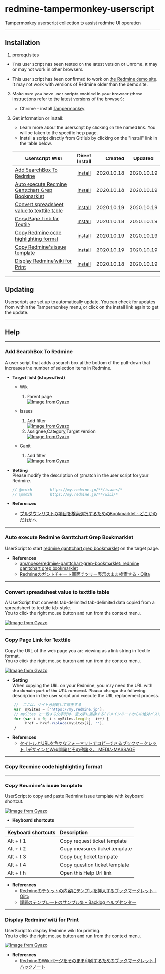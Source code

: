 # redmine-tampermonkey-userscript

Tampermonkey userscript collection to assist redmine UI operation

----

## Installation

1. prerequisites  

* This user script has been tested on the latest version of Chrome. It may or may not work in other browsers.  

* This user script has been confirmed to work on [the Redmine demo site](https://my.redmine.jp/demo/). It may not work with versions of Redmine older than the demo site.

2. Make sure you have user scripts enabled in your browser (these instructions refer to the latest versions of the browser):  

	* Chrome - install [Tampermonkey](https://tampermonkey.net/?ext=dhdg&browser=chrome).

3. Get information or install:
	* Learn more about the userscript by clicking on the named link. You will be taken to the specific help page.
	* Install a script directly from GitHub by clicking on the "install" link in the table below.  

	| Userscript Wiki                        | Direct<br>Install | Created    | Updated     |
	|----------------------------------------|:------------------:|----------:|:----------:|
	| [Add SearchBox To Redmine][asr-help]   | [install][asr-raw] | 2020.10.18 | 2020.10.19|
    | [Auto execute Redmine Ganttchart Grep Bookmarklet][aer-help]| [install][aer-raw] | 2020.10.18 | 2020.10.19|
    | [Convert spreadsheet value to texttile table][csv-help] | [install][csv-raw] | 2020.10.19 | 2020.10.19| 
    | [Copy Page Link for Textile][cpl-help] | [install][cpl-raw] | 2020.10.18 | 2020.10.19|
    | [Copy Redmine code highlighting format][crc-help] | [install][crc-raw] | 2020.10.19 | 2020.10.19|    
    | [Copy Redmine's issue template][cri-help] | [install][cri-raw] | 2020.10.19 | 2020.10.19|
    | [Display Redmine'wiki for Print][drw-help] | [install][drw-raw] | 2020.10.18 | 2020.10.19|

[asr-help]: #Add-SearchBox-To-Redmine
[aer-help]: #Auto-execute-Redmine-Ganttchart-Grep-Bookmarklet
[crc-help]: #Copy-Redmine-code-highlighting-format
[cri-help]: #Copy-Redmine's-issue-template
[cpl-help]: #Copy-Page-Link-for-Textile
[csv-help]: #Convert-spreadsheet-value-to-texttile-table
[drw-help]: #Display-Redmine'wiki-for-Print

[asr-raw]: https://github.com/kemsakurai/redmine-tampermonkey-userscript/raw/main/userscripts/add-search-box-to-redmine.user.js
[aer-raw]: https://github.com/kemsakurai/redmine-tampermonkey-userscript/raw/main/userscripts/auto-execute-redmine-ganttchart-grep-bookmarklet.user.js
[csv-raw]: https://github.com/kemsakurai/redmine-tampermonkey-userscript/raw/main/userscripts/convert-spreatsheetvalue-to-texttile-table.user.js
[crc-raw]: https://github.com/kemsakurai/redmine-tampermonkey-userscript/raw/main/userscripts/copy-redmine-code-highlighting-format.user.js
[cpl-raw]: https://github.com/kemsakurai/redmine-tampermonkey-userscript/raw/main/userscripts/copy-page-link-for-textile.user.js
[cri-raw]: https://github.com/kemsakurai/redmine-tampermonkey-userscript/raw/main/userscripts/copy-redmine-issue-template.user.js
[drw-raw]: https://github.com/kemsakurai/redmine-tampermonkey-userscript/raw/main/userscripts/display-redmine-wiki-for-print.user.js

----

## Updating  

Userscripts are set up to automatically update. You can check for updates from within the Tampermonkey menu, or click on the install link again to get the update.  

----

## Help  

----

### Add SearchBox To Redmine  

A user script that adds a search box at the bottom of the pull-down that increases the number of selection items in Redmine.  

* **Target field (id specified)**    
    * Wiki  
        1. Parent page  
        [![Image from Gyazo](https://i.gyazo.com/7b1c925250854b02c1233c996950518f.png)](https://gyazo.com/7b1c925250854b02c1233c996950518f)

    * Issues
        1. Add filter  
        [![Image from Gyazo](https://i.gyazo.com/1514cc05b72303bb5203c6c23228ea45.png)](https://gyazo.com/1514cc05b72303bb5203c6c23228ea45)    
        2. Assignee,Category,Target version  
        [![Image from Gyazo](https://i.gyazo.com/d6aa0f2f27a36b71ad61f36b5f41caa0.png)](https://gyazo.com/d6aa0f2f27a36b71ad61f36b5f41caa0)

    * Gantt
        1. Add filter  
        [![Image from Gyazo](https://i.gyazo.com/725dac5d433571d80b96acd78bdc7684.png)](https://gyazo.com/725dac5d433571d80b96acd78bdc7684)  

* **Setting**  
    Please modify the description of @match in the user script for your Redmine.  
    ```javascript
    // @match        https://my.redmine.jp/**/issues/*
    // @match        https://my.redmine.jp/**/wiki/*
    ```

* **References**  
    * [プルダウンリストの項目を検索選択するためのBookmarklet - どこかのだれかへ](https://tepp.hatenablog.jp/entry/2017/04/05/215756)  

----

### Auto execute Redmine Ganttchart Grep Bookmarklet  

UserScript to start [redmine ganttchart grep bookmarklet](https://github.com/amanoese/redmine-ganttchart-grep-bookmarklet) on the target page.

* **References**  
    * [amanoese/redmine-ganttchart-grep-bookmarklet: redmine ganttchart grep bookmarklet](https://github.com/amanoese/redmine-ganttchart-grep-bookmarklet)
    * [Redmineのガントチャート画面でツリー表示のまま検索する - Qiita](https://qiita.com/amanoese/items/edcc2226a6d52cc9598a)   

----   

### Convert spreadsheet value to texttile table

A UserScript that converts tab-delimited tab-delimited data copied from a spreadsheet to texttile tab-style.  
You to click the right mouse button and run from the context menu.  

[![Image from Gyazo](https://i.gyazo.com/b328a436452fcf6d0416dc5e4face80b.gif)](https://gyazo.com/b328a436452fcf6d0416dc5e4face80b)  


----

### Copy Page Link for Texttile  

Copy the URL of the web page you are viewing as a link string in Textile format.  
You to click the right mouse button and run from the context menu.  

[![Image from Gyazo](https://i.gyazo.com/0508f12918ec783877318ec0f679c6c6.gif)](https://gyazo.com/0508f12918ec783877318ec0f679c6c6)  

* **Setting**  
When copying the URL on your Redmine, you may need the URL with the domain part of the URL removed.
Please change the following description in the user script and execute the URL replacement process.
```javascript
    //  ここは、サイト分記載して修正する
    var  mySites = ["https://my.redmine.jp"];
    // mySites と一致する文字列は、空文字に置換する(ドメインルートからの絶対パスにしたい)
    for (var i = 0; i < mySites.length;  i++) {
         href = href.replace(mySites[i], '');
    }
```

* **References**  
    * [タイトルとURLを色々なフォーマットでコピーできるブックマークレット | デザインとWeb開発とその他諸々。 MEDIA-MASSAGE](https://media-massage.net/blog/linkbookmarklet/)

----

### Copy Redmine code highlighting format  

----

### Copy Redmine's issue template

UserScript to copy and paste Redmine issue template with keyboard shortcut.  

[![Image from Gyazo](https://i.gyazo.com/8c63b096d907b18e28a6cb0e96f7160d.gif)](https://gyazo.com/8c63b096d907b18e28a6cb0e96f7160d)

* **Keyboard shortcuts**  

|Keyboard shortcuts|Description|
|:-----------------|:----------|
|Alt + t 1|Copy request ticket template|
|Alt + t 2|Copy measures ticket template|
|Alt + t 3|Copy bug ticket template|
|Alt + t 4|Copy question ticket template|
|Alt + t h|Open this Help Url link|

* **References**
    * [Redmineのチケットの内容にテンプレを挿入するブックマークレット - Qiita](https://qiita.com/YoshikiIto/items/d10ed4c9c02a14c48ee7)
    * [課題のテンプレートのサンプル集 – Backlog ヘルプセンター](https://support-ja.backlog.com/hc/ja/articles/360036146353-%E8%AA%B2%E9%A1%8C%E3%81%AE%E3%83%86%E3%83%B3%E3%83%97%E3%83%AC%E3%83%BC%E3%83%88%E3%81%AE%E3%82%B5%E3%83%B3%E3%83%97%E3%83%AB%E9%9B%86)  

----

### Display Redmine'wiki for Print

UserScript to display Redmine wiki for printing.  
You to click the right mouse button and run from the context menu.  

[![Image from Gyazo](https://i.gyazo.com/015dfbc4be75fcc5803c993d0e54dc8a.gif)](https://gyazo.com/015dfbc4be75fcc5803c993d0e54dc8a)  

* **References**  
    * [RedmineのWikiページをそのまま印刷するためのブックマークレット | ハックノート](https://hacknote.jp/archives/10621/)


### 
